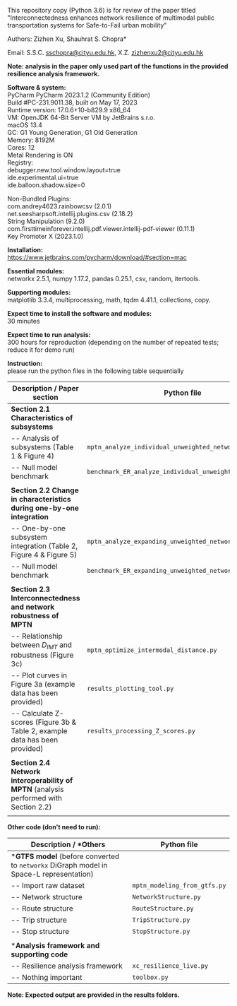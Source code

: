 This repository copy (Python 3.6) is for review of the paper titled "Interconnectedness enhances network resilience of
multimodal public transportation systems for Safe-to-Fail urban mobility"

Authors: Zizhen Xu, Shauhrat S. Chopra*

Email: S.S.C. <sschopra@cityu.edu.hk>, X.Z. <zizhenxu2@cityu.edu.hk>




**Note: analysis in the paper only used part of the functions in the provided resilience analysis framework.**

**Software & system:**\
PyCharm PyCharm 2023.1.2 (Community Edition)\
Build #PC-231.9011.38, built on May 17, 2023\
Runtime version: 17.0.6+10-b829.9 x86_64\
VM: OpenJDK 64-Bit Server VM by JetBrains s.r.o.\
macOS 13.4\
GC: G1 Young Generation, G1 Old Generation\
Memory: 8192M\
Cores: 12\
Metal Rendering is ON\
Registry:\
debugger.new.tool.window.layout=true\
ide.experimental.ui=true\
ide.balloon.shadow.size=0

Non-Bundled Plugins:\
com.andrey4623.rainbowcsv (2.0.1)\
net.seesharpsoft.intellij.plugins.csv (2.18.2)\
String Manipulation (9.2.0)\
com.firsttimeinforever.intellij.pdf.viewer.intellij-pdf-viewer (0.11.1)\
Key Promoter X (2023.1.0)

**Installation:**\
https://www.jetbrains.com/pycharm/download/#section=mac

**Essential modules:**\
networkx 2.5.1, numpy 1.17.2, pandas 0.25.1, csv, random, itertools.

**Supporting modules:**\
matplotlib 3.3.4, multiprocessing, math, tqdm 4.41.1, collections, copy.

**Expect time to install the software and modules:**\
30 minutes

**Expect time to run analysis:**\
300 hours for reproduction (depending on the number of repeated tests; reduce it for
demo run)

**Instruction:**\
please run the python files in the following table sequentially

| Description / Paper section                                                            | Python file                                             |  
|----------------------------------------------------------------------------------------|---------------------------------------------------------|
| **Section 2.1 Characteristics of subsystems**                                          |                                                         | 
| -- Analysis of subsystems (Table 1 & Figure 4)                                         | `mptn_analyze_individual_unweighted_network.py`         |         
| -- Null model benchmark                                                                | `benchmark_ER_analyze_individual_unweighted_network.py` |          
|                                                                                        |                                                         |
| **Section 2.2 Change in characteristics during one-by-one integration**                |                                                         |              
| -- One-by-one subsystem integration (Table 2, Figure 4 & Figure 5)                     | `mptn_analyze_expanding_unweighted_network.py`          |  
| -- Null model benchmark                                                                | `benchmark_ER_expanding_unweighted_network.py`          |           
|                                                                                        |                                                         |
| **Section 2.3 Interconnectedness and network robustness of MPTN**                      |                                                         |
| -- Relationship between $D_{IMT}$ and robustness (Figure 3c)                           | `mptn_optimize_intermodal_distance.py`                  |
| -- Plot curves in Figure 3a (example data has been provided)                           | `results_plotting_tool.py`                              |
| -- Calculate Z-scores (Figure 3b & Table 2, example data has been provided)            | `results_processing_Z_scores.py`                        |
|                                                                                        |                                                         |
| **Section 2.4 Network interoperability of MPTN** (analysis performed with Section 2.2) |                                                         |
|                                                                                        |                                                         |

**Other code (don't need to run):**

| Description / *Others                                                 | Python file                  |  
|------------------------------------------------------------------------------------------|------------------------------|
| ***GTFS model** (before converted to `networkx` DiGraph model in Space-L representation) |                              |             
| -- Import raw dataset                                                                    | `mptn_modeling_from_gtfs.py` |          
| -- Network structure                                                                     | `NetworkStructure.py`        |                
| -- Route structure                                                                       | `RouteStructure.py`          |        
| -- Trip structure                                                                        | `TripStructure.py`           |
| -- Stop structure                                                                        | `StopStructure.py`           |                 
|                                                                                          |                              |
| ***Analysis framework and supporting code**                                              |                              |          
| -- Resilience analysis framework                                                         | `xc_resilience_live.py`      |               
| -- Nothing important                                                                     | `toolbox.py`                 |                  

**Note: Expected output are provided in the results folders.**